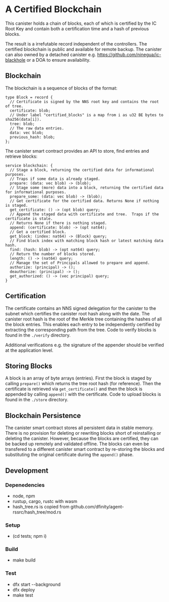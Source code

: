# A Certified Blockchain

This canister holds a chain of blocks, each of which is certified by the IC Root Key and contain both a certification time and a hash of previous blocks.

The result is a irrefutable record independent of the controllers.  The certified blockchain is public and available for remote backup.  The canister can also owned by a detached canister e.g. https://github.com/ninegua/ic-blackhole or a DOA to ensure availability.

## Blockchain

The blockchain is a sequence of blocks of the format:

```
type Block = record {
  // Certificate is signed by the NNS root key and contains the root of tree.
  certificate: blob;
  // Under label "certified_blocks" is a map from i as u32 BE bytes to sha256(data[i]).
  tree: blob;
  // The raw data entries.
  data: vec blob;
  previous_hash: blob;
};
```

The canister smart contract provides an API to store, find entries and retrieve blocks:

```
service blockchain: {
  // Stage a block, returning the certified data for informational purposes.
  // Traps if some data is already staged.
  prepare: (data: vec blob) -> (blob);
  // Stage some (more) data into a block, returning the certified data for informational purposes.
  prepare_some: (data: vec blob) -> (blob);
  // Get certificate for the certified data. Returns None if nothing is staged.
  get_certificate: () -> (opt blob) query;
  // Append the staged data with certificate and tree.  Traps if the certificate is stale.
  // Returns None if there is nothing staged.
  append: (certificate: blob) -> (opt nat64);
  // Get a certified block.
  get_block: (index: nat64) -> (Block) query;
  // Find block index with matching block hash or latest matching data hash.
  find: (hash: blob) -> (opt nat64) query;
  // Return the number of blocks stored.
  length: () -> (nat64) query;
  // Manage the set of Principals allowed to prepare and append.
  authorize: (principal) -> ();
  deauthorize: (principal) -> ();
  get_authorized: () -> (vec principal) query;
}
```

## Certification

The certificate contains an NNS signed delegation for the canister to the subnet which certifies the canister root hash along with the date.  The canister root hash is the root of the Merkle tree containing the hashes of all the block entries.  This enables each entry to be independently certified by extracting the corresponding path from the tree.  Code to verify blocks is found in the `./verify` directory.

Additional verifications e.g. the signature of the appender should be verified at the application level.

## Storing Blocks

A block is an array of byte arrays (entries).  First the block is staged by calling `prepare()` which returns the tree root hash (for reference).  Then the certificate is retrieved via `get_certificate()` and then the block is appended by calling `append()` with the certificate.  Code to upload blocks is found in the `./store` directory.

## Blockchain Persistence

The canister smart contract stores all persistent data in stable memory.  There is no provision for deleting or rewriting blocks short of reinstalling or deleting the canister.  However, because the blocks are certified, they can be backed up remotely and validated offline.  The blocks can even be transfered to a different canister smart contract by re-storing the blocks and substituting the original certificate during the `append()` phase.

## Development

### Depenedencies

* node, npm
* rustup, cargo, rustc with wasm
* hash\_tree.rs is copied from github.com/dfinity/agent-rssrc/hash\_tree/mod.rs

### Setup

* (cd tests; npm i)

### Build

* make build

### Test

* dfx start --background
* dfx deploy
* make test
